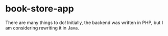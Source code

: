 # book-store-app


There are many things to do! Initially, the backend was written in PHP, but I am considering rewriting it in Java.
